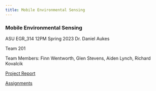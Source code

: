 ```yaml
---
title: Mobile Environmental Sensing
---
```


### Mobile Environmental Sensing

ASU EGR_314 12PM Spring 2023
Dr. Daniel Aukes

Team 201

Team Members: Finn Wentworth, Glen Stevens, Aiden Lynch, Richard Kovalcik

[Project Report](https://egr314-team201.github.io/report/)

[Assignments](https://egr314-team201.github.io/Assignments/)



